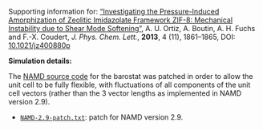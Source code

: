 Supporting information for: [“Investigating the Pressure-Induced Amorphization of Zeolitic Imidazolate Framework ZIF-8: Mechanical Instability due to Shear Mode Softening”](https://doi.org/10.1021/jz400880p), A. U. Ortiz, A. Boutin, A. H. Fuchs and F.-X. Coudert, _J. Phys. Chem. Lett._, **2013**, 4 (11), 1861–1865, DOI: [10.1021/jz400880p](https://doi.org/10.1021/jz400880p)


**Simulation details:**

The [NAMD source code](http://www.ks.uiuc.edu/Research/namd/) for the barostat was patched in order to allow the unit cell to be fully flexible, with fluctuations of all components of the unit cell vectors (rather than the 3 vector lengths as implemented in NAMD version 2.9).

- [`NAMD-2.9-patch.txt`](NAMD-2.9-patch.txt): patch for NAMD version 2.9.
